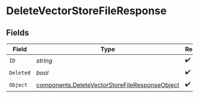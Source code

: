 # DeleteVectorStoreFileResponse


## Fields

| Field                                                                                                            | Type                                                                                                             | Required                                                                                                         | Description                                                                                                      |
| ---------------------------------------------------------------------------------------------------------------- | ---------------------------------------------------------------------------------------------------------------- | ---------------------------------------------------------------------------------------------------------------- | ---------------------------------------------------------------------------------------------------------------- |
| `ID`                                                                                                             | *string*                                                                                                         | :heavy_check_mark:                                                                                               | N/A                                                                                                              |
| `Deleted`                                                                                                        | *bool*                                                                                                           | :heavy_check_mark:                                                                                               | N/A                                                                                                              |
| `Object`                                                                                                         | [components.DeleteVectorStoreFileResponseObject](../../models/components/deletevectorstorefileresponseobject.md) | :heavy_check_mark:                                                                                               | N/A                                                                                                              |